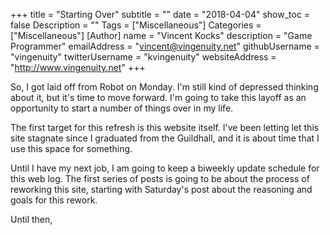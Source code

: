 +++
title = "Starting Over"
subtitle = ""
date = "2018-04-04"
show_toc = false
Description = ""
Tags = ["Miscellaneous"]
Categories = ["Miscellaneous"]
[Author]
    name = "Vincent Kocks"
    description = "Game Programmer"
    emailAddress = "vincent@vingenuity.net"
    githubUsername = "vingenuity"
    twitterUsername = "kvingenuity"
    websiteAddress = "http://www.vingenuity.net"
+++

So, I got laid off from Robot on Monday. I'm still kind of depressed thinking about it, but it's time to move forward. I'm going to take this layoff as an opportunity to start a number of things over in my life.

<!--more-->

The first target for this refresh is this website itself. I've been letting let this site stagnate since I graduated from the Guildhall, and it is about time that I use this space for something.

Until I have my next job, I am going to keep a biweekly update schedule for this web log. The first series of posts is going to be about the process of reworking this site, starting with Saturday's post about the reasoning and goals for this rework.

Until then,